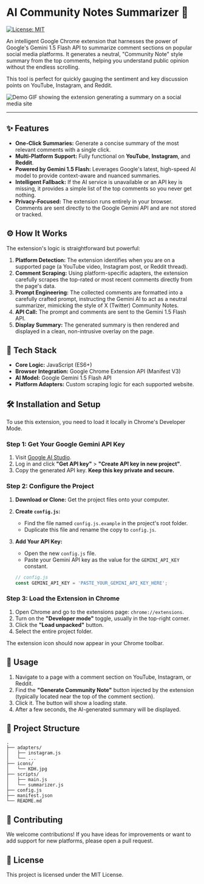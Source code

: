 # AI Community Notes Summarizer 🚀

[![License: MIT](https://img.shields.io/badge/License-MIT-blue.svg)](https://opensource.org/licenses/MIT)

An intelligent Google Chrome extension that harnesses the power of Google's Gemini 1.5 Flash API to summarize comment sections on popular social media platforms. It generates a neutral, "Community Note" style summary from the top comments, helping you understand public opinion without the endless scrolling.

This tool is perfect for quickly gauging the sentiment and key discussion points on YouTube, Instagram, and Reddit.

![Demo GIF showing the extension generating a summary on a social media site](https://via.placeholder.com/800x400.png?text=Project+Demo+GIF+Here)

---

## ✨ Features

-   **One-Click Summaries:** Generate a concise summary of the most relevant comments with a single click.
-   **Multi-Platform Support:** Fully functional on **YouTube**, **Instagram**, and **Reddit**.
-   **Powered by Gemini 1.5 Flash:** Leverages Google's latest, high-speed AI model to provide context-aware and nuanced summaries.
-   **Intelligent Fallback:** If the AI service is unavailable or an API key is missing, it provides a simple list of the top comments so you never get nothing.
-   **Privacy-Focused:** The extension runs entirely in your browser. Comments are sent directly to the Google Gemini API and are not stored or tracked.

## ⚙️ How It Works

The extension's logic is straightforward but powerful:

1.  **Platform Detection:** The extension identifies when you are on a supported page (a YouTube video, Instagram post, or Reddit thread).
2.  **Comment Scraping:** Using platform-specific adapters, the extension carefully scrapes the top-rated or most recent comments directly from the page's data.
3.  **Prompt Engineering:** The collected comments are formatted into a carefully crafted prompt, instructing the Gemini AI to act as a neutral summarizer, mimicking the style of X (Twitter) Community Notes.
4.  **API Call:** The prompt and comments are sent to the Gemini 1.5 Flash API.
5.  **Display Summary:** The generated summary is then rendered and displayed in a clean, non-intrusive overlay on the page.

## 🔧 Tech Stack

-   **Core Logic:** JavaScript (ES6+)
-   **Browser Integration:** Google Chrome Extension API (Manifest V3)
-   **AI Model:** Google Gemini 1.5 Flash API
-   **Platform Adapters:** Custom scraping logic for each supported website.

## 🛠️ Installation and Setup

To use this extension, you need to load it locally in Chrome's Developer Mode.

### Step 1: Get Your Google Gemini API Key

1.  Visit [Google AI Studio](https://aistudio.google.com/).
2.  Log in and click **"Get API key"** > **"Create API key in new project"**.
3.  Copy the generated API key. **Keep this key private and secure.**

### Step 2: Configure the Project

1.  **Download or Clone:** Get the project files onto your computer.
2.  **Create `config.js`:**
    -   Find the file named `config.js.example` in the project's root folder.
    -   Duplicate this file and rename the copy to `config.js`.
3.  **Add Your API Key:**
    -   Open the new `config.js` file.
    -   Paste your Gemini API key as the value for the `GEMINI_API_KEY` constant.

    ```javascript
    // config.js
    const GEMINI_API_KEY = 'PASTE_YOUR_GEMINI_API_KEY_HERE';
    ```

### Step 3: Load the Extension in Chrome

1.  Open Chrome and go to the extensions page: `chrome://extensions`.
2.  Turn on the **"Developer mode"** toggle, usually in the top-right corner.
3.  Click the **"Load unpacked"** button.
4.  Select the entire project folder.

The extension icon should now appear in your Chrome toolbar.

## 🚀 Usage

1.  Navigate to a page with a comment section on YouTube, Instagram, or Reddit.
2.  Find the **"Generate Community Note"** button injected by the extension (typically located near the top of the comment section).
3.  Click it. The button will show a loading state.
4.  After a few seconds, the AI-generated summary will be displayed.

## 📂 Project Structure

```
.
├── adapters/
│   ├── instagram.js
│   └── ...
├── icons/
│   └── KDH.jpg
├── scripts/
│   ├── main.js
│   └── summarizer.js
├── config.js
├── manifest.json
└── README.md
```

## 🤝 Contributing

We welcome contributions! If you have ideas for improvements or want to add support for new platforms, please open a pull request.

## 📄 License

This project is licensed under the MIT License.
